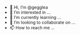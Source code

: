 - 👋 Hi, I’m @gegglea
- 👀 I’m interested in ...
- 🌱 I’m currently learning ...
- 💞️ I’m looking to collaborate on ...
- 📫 How to reach me ...

<!---
gegglea/gegglea is a ✨ special ✨ repository because its `README.md` (this file) appears on your GitHub profile.
You can click the Preview link to take a look at your changes.
--->
